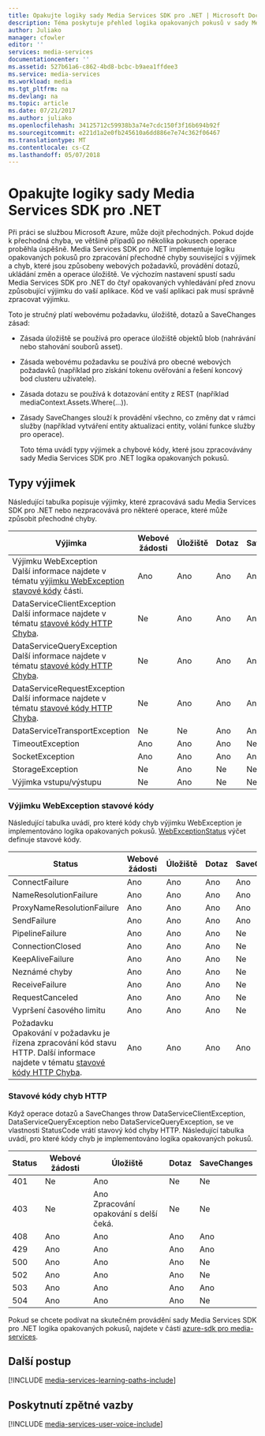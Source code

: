 ```yaml
---
title: Opakujte logiky sady Media Services SDK pro .NET | Microsoft Docs
description: Téma poskytuje přehled logika opakovaných pokusů v sady Media Services SDK pro .NET.
author: Juliako
manager: cfowler
editor: ''
services: media-services
documentationcenter: ''
ms.assetid: 527b61a6-c862-4bd8-bcbc-b9aea1ffdee3
ms.service: media-services
ms.workload: media
ms.tgt_pltfrm: na
ms.devlang: na
ms.topic: article
ms.date: 07/21/2017
ms.author: juliako
ms.openlocfilehash: 34125712c59938b3a74e7cdc150f3f16b694b92f
ms.sourcegitcommit: e221d1a2e0fb245610a6dd886e7e74c362f06467
ms.translationtype: MT
ms.contentlocale: cs-CZ
ms.lasthandoff: 05/07/2018
---
```

# <a name="retry-logic-in-the-media-services-sdk-for-net"></a>Opakujte logiky sady Media Services SDK pro .NET
Při práci se službou Microsoft Azure, může dojít přechodných. Pokud dojde k přechodná chyba, ve většině případů po několika pokusech operace proběhla úspěšně. Media Services SDK pro .NET implementuje logiku opakovaných pokusů pro zpracování přechodné chyby související s výjimek a chyb, které jsou způsobeny webových požadavků, provádění dotazů, ukládání změn a operace úložiště.  Ve výchozím nastavení spustí sadu Media Services SDK pro .NET do čtyř opakovaných vyhledávání před znovu způsobující výjimku do vaší aplikace. Kód ve vaší aplikaci pak musí správně zpracovat výjimku.  

 Toto je stručný platí webovému požadavku, úložiště, dotazů a SaveChanges zásad:  

* Zásada úložiště se používá pro operace úložiště objektů blob (nahrávání nebo stahování souborů asset).  
* Zásada webovému požadavku se používá pro obecné webových požadavků (například pro získání tokenu ověřování a řešení koncový bod clusteru uživatele).  
* Zásada dotazu se používá k dotazování entity z REST (například mediaContext.Assets.Where(...)).  
* Zásady SaveChanges slouží k provádění všechno, co změny dat v rámci služby (například vytváření entity aktualizaci entity, volání funkce služby pro operace).  
  
  Toto téma uvádí typy výjimek a chybové kódy, které jsou zpracovávány sady Media Services SDK pro .NET logika opakovaných pokusů.  

## <a name="exception-types"></a>Typy výjimek
Následující tabulka popisuje výjimky, které zpracovává sadu Media Services SDK pro .NET nebo nezpracovává pro některé operace, které může způsobit přechodné chyby.  

| Výjimka | Webové žádosti | Úložiště | Dotaz | SaveChanges |
| --- | --- | --- | --- | --- |
| Výjimku WebException<br/>Další informace najdete v tématu [výjimku WebException stavové kódy](media-services-retry-logic-in-dotnet-sdk.md#WebExceptionStatus) části. |Ano |Ano |Ano |Ano |
| DataServiceClientException<br/> Další informace najdete v tématu [stavové kódy HTTP Chyba](media-services-retry-logic-in-dotnet-sdk.md#HTTPStatusCode). |Ne |Ano |Ano |Ano |
| DataServiceQueryException<br/> Další informace najdete v tématu [stavové kódy HTTP Chyba](media-services-retry-logic-in-dotnet-sdk.md#HTTPStatusCode). |Ne |Ano |Ano |Ano |
| DataServiceRequestException<br/> Další informace najdete v tématu [stavové kódy HTTP Chyba](media-services-retry-logic-in-dotnet-sdk.md#HTTPStatusCode). |Ne |Ano |Ano |Ano |
| DataServiceTransportException |Ne |Ne |Ano |Ano |
| TimeoutException |Ano |Ano |Ano |Ne |
| SocketException |Ano |Ano |Ano |Ano |
| StorageException |Ne |Ano |Ne |Ne |
| Výjimka vstupu/výstupu |Ne |Ano |Ne |Ne |

### <a name="WebExceptionStatus"></a> Výjimku WebException stavové kódy
Následující tabulka uvádí, pro které kódy chyb výjimku WebException je implementováno logika opakovaných pokusů. [WebExceptionStatus](http://msdn.microsoft.com/library/system.net.webexceptionstatus.aspx) výčet definuje stavové kódy.  

| Status | Webové žádosti | Úložiště | Dotaz | SaveChanges |
| --- | --- | --- | --- | --- |
| ConnectFailure |Ano |Ano |Ano |Ano |
| NameResolutionFailure |Ano |Ano |Ano |Ano |
| ProxyNameResolutionFailure |Ano |Ano |Ano |Ano |
| SendFailure |Ano |Ano |Ano |Ano |
| PipelineFailure |Ano |Ano |Ano |Ne |
| ConnectionClosed |Ano |Ano |Ano |Ne |
| KeepAliveFailure |Ano |Ano |Ano |Ne |
| Neznámé chyby |Ano |Ano |Ano |Ne |
| ReceiveFailure |Ano |Ano |Ano |Ne |
| RequestCanceled |Ano |Ano |Ano |Ne |
| Vypršení časového limitu |Ano |Ano |Ano |Ne |
| Požadavku <br/>Opakování v požadavku je řízena zpracování kód stavu HTTP. Další informace najdete v tématu [stavové kódy HTTP Chyba](media-services-retry-logic-in-dotnet-sdk.md#HTTPStatusCode). |Ano |Ano |Ano |Ano |

### <a name="HTTPStatusCode"></a> Stavové kódy chyb HTTP
Když operace dotazů a SaveChanges throw DataServiceClientException, DataServiceQueryException nebo DataServiceQueryException, se ve vlastnosti StatusCode vrátí stavový kód chyby HTTP.  Následující tabulka uvádí, pro které kódy chyb je implementováno logika opakovaných pokusů.  

| Status | Webové žádosti | Úložiště | Dotaz | SaveChanges |
| --- | --- | --- | --- | --- |
| 401 |Ne |Ano |Ne |Ne |
| 403 |Ne |Ano<br/>Zpracování opakování s delší čeká. |Ne |Ne |
| 408 |Ano |Ano |Ano |Ano |
| 429 |Ano |Ano |Ano |Ano |
| 500 |Ano |Ano |Ano |Ne |
| 502 |Ano |Ano |Ano |Ne |
| 503 |Ano |Ano |Ano |Ano |
| 504 |Ano |Ano |Ano |Ne |

Pokud se chcete podívat na skutečném provádění sady Media Services SDK pro .NET logika opakovaných pokusů, najdete v části [azure-sdk pro media-services](https://github.com/Azure/azure-sdk-for-media-services/tree/dev/src/net/Client/TransientFaultHandling).

## <a name="next-steps"></a>Další postup
[!INCLUDE [media-services-learning-paths-include](../../../includes/media-services-learning-paths-include.md)]

## <a name="provide-feedback"></a>Poskytnutí zpětné vazby
[!INCLUDE [media-services-user-voice-include](../../../includes/media-services-user-voice-include.md)]

